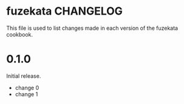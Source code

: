 # fuzekata CHANGELOG

This file is used to list changes made in each version of the fuzekata cookbook.

# 0.1.0

Initial release.

- change 0
- change 1

